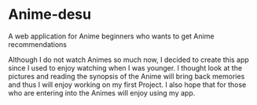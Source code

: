 # Anime-desu

A web application for Anime beginners who wants to get Anime recommendations

Although I do not watch Animes so much now, I decided to create this app since
I used to enjoy watching when I was younger. I thought look at the pictures and
reading the synopsis of the Anime will bring back memories and thus I will enjoy
working on my first Project. I also hope that for those who are entering into
the Animes will enjoy using my app.
